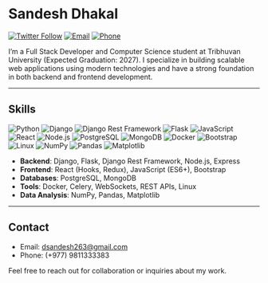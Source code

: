# Sandesh Dhakal

[![Twitter Follow](https://img.shields.io/twitter/follow/sandesh1011?style=social)](https://x.com/Sandesh_2027) 
[![Email](https://img.shields.io/badge/Email-dsandesh263@gmail.com-blue)](mailto:dsandesh263@gmail.com) 
[![Phone](https://img.shields.io/badge/Phone-+977%209811333383-green)](tel:+9779811333383)

I’m a Full Stack Developer and Computer Science student at Tribhuvan University (Expected Graduation: 2027). I specialize in building scalable web applications using modern technologies and have a strong foundation in both backend and frontend development.

---

## Skills

![Python](https://img.shields.io/badge/-Python-3776AB?style=flat-square&logo=python&logoColor=white) 
![Django](https://img.shields.io/badge/-Django-092E20?style=flat-square&logo=django&logoColor=white) 
![Django Rest Framework](https://img.shields.io/badge/-Django%20Rest%20Framework-092E20?style=flat-square&logo=django&logoColor=white) 
![Flask](https://img.shields.io/badge/-Flask-000000?style=flat-square&logo=flask&logoColor=white) 
![JavaScript](https://img.shields.io/badge/-JavaScript-F7DF1E?style=flat-square&logo=javascript&logoColor=black) 
![React](https://img.shields.io/badge/-React-61DAFB?style=flat-square&logo=react&logoColor=black) 
![Node.js](https://img.shields.io/badge/-Node.js-339933?style=flat-square&logo=node.js&logoColor=white) 
![PostgreSQL](https://img.shields.io/badge/-PostgreSQL-4169E1?style=flat-square&logo=postgresql&logoColor=white) 
![MongoDB](https://img.shields.io/badge/-MongoDB-47A248?style=flat-square&logo=mongodb&logoColor=white) 
![Docker](https://img.shields.io/badge/-Docker-2496ED?style=flat-square&logo=docker&logoColor=white) 
![Bootstrap](https://img.shields.io/badge/-Bootstrap-7952B3?style=flat-square&logo=bootstrap&logoColor=white)
![Linux](https://img.shields.io/badge/-Linux-FCC624?style=flat-square&logo=linux&logoColor=black)
![NumPy](https://img.shields.io/badge/-NumPy-013243?style=flat-square&logo=numpy&logoColor=white)
![Pandas](https://img.shields.io/badge/-Pandas-150458?style=flat-square&logo=pandas&logoColor=white)
![Matplotlib](https://img.shields.io/badge/-Matplotlib-11557C?style=flat-square&logo=python&logoColor=white)

- **Backend**: Django, Flask, Django Rest Framework, Node.js, Express
- **Frontend**: React (Hooks, Redux), JavaScript (ES6+), Bootstrap
- **Databases**: PostgreSQL, MongoDB
- **Tools**: Docker, Celery, WebSockets, REST APIs, Linux
- **Data Analysis**: NumPy, Pandas, Matplotlib

---

## Contact
- Email: [dsandesh263@gmail.com](mailto:dsandesh263@gmail.com)    
- Phone: (+977) 9811333383  

Feel free to reach out for collaboration or inquiries about my work.
